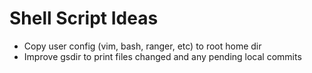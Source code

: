 Shell Script Ideas
=
 - Copy user config (vim, bash, ranger, etc) to root home dir
 - Improve gsdir to print files changed and any pending local commits
